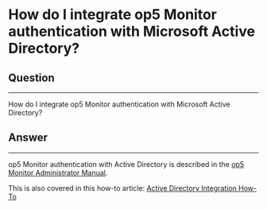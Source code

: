 # How do I integrate op5 Monitor authentication with Microsoft Active Directory?

## Question

* * * * *

How do I integrate op5 Monitor authentication with Microsoft Active Directory?

## Answer

* * * * *

op5 Monitor authentication with Active Directory is described in the [op5 Monitor Administrator Manual](https://www.op5.com/manuals/index.html#page/op5_Monitor_Administrator_Manual/LDAP_integration.html).

This is also covered in this how-to article: [Active Directory Integration How-To](https://kb.op5.com/display/HOWTOs/Active+Directory+Integration+How-To)

